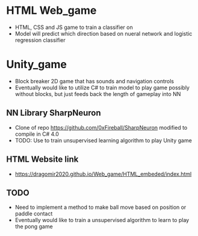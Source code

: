 # HTML Web_game
- HTML, CSS and JS game to train a classifier on
- Model will predict which direction based on nueral network and logistic regression classifier

# Unity_game
- Block breaker 2D game that has sounds and navigation controls
- Eventually would like to utilize C# to train model to play game possibly without blocks, but just feeds back
the length of gameplay into NN
## NN Library SharpNeuron
- Clone of repo https://github.com/0xFireball/SharpNeuron modified to compile in C# 4.0
- TODO: Use to train unsupervised learning algorithm to play Unity game

## HTML Website link
- https://dragomir2020.github.io/Web_game/HTML_embeded/index.html

## TODO
- Need to implement a method to make ball move based on position or paddle contact
- Eventually would like to train a unsupervised algorithm to learn to play the pong game
